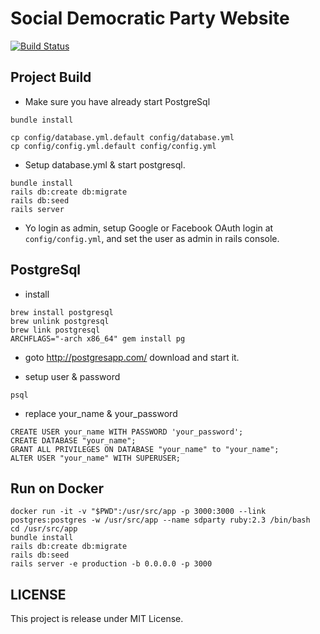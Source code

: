 # Social Democratic Party Website

[![Build Status](https://travis-ci.org/sdparty/sdparty-website.svg?branch=master)](https://travis-ci.org/sdparty/sdparty-website)

## Project Build


- Make sure you have already start PostgreSql

```
bundle install
```

```
cp config/database.yml.default config/database.yml
cp config/config.yml.default config/config.yml
```

- Setup database.yml & start postgresql.

```
bundle install
rails db:create db:migrate
rails db:seed
rails server
```

- Yo login as admin, setup Google or Facebook OAuth login at `config/config.yml`, and set the user as admin in rails console.

## PostgreSql

- install

```
brew install postgresql
brew unlink postgresql
brew link postgresql
ARCHFLAGS="-arch x86_64" gem install pg
```

- goto http://postgresapp.com/ download and start it.

- setup user & password

```
psql
```

- replace your_name & your_password

```
CREATE USER your_name WITH PASSWORD 'your_password';
CREATE DATABASE "your_name";
GRANT ALL PRIVILEGES ON DATABASE "your_name" to "your_name";
ALTER USER "your_name" WITH SUPERUSER;
```

## Run on Docker

```
docker run -it -v "$PWD":/usr/src/app -p 3000:3000 --link postgres:postgres -w /usr/src/app --name sdparty ruby:2.3 /bin/bash
cd /usr/src/app
bundle install
rails db:create db:migrate
rails db:seed
rails server -e production -b 0.0.0.0 -p 3000
```

## LICENSE
This project is release under MIT License.
